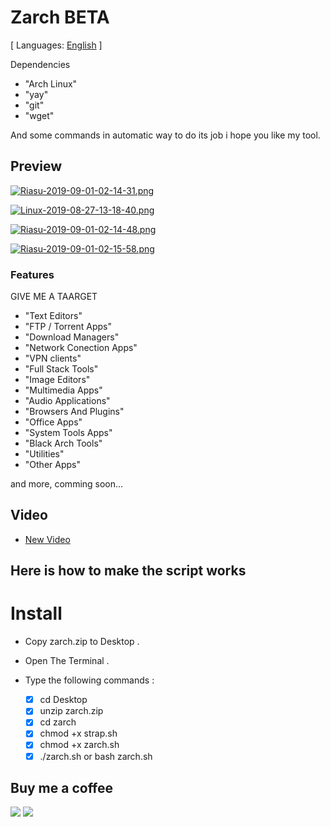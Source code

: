 # Zarch BETA

[ Languages: [English](README.md) ]

Dependencies

* "Arch Linux"
* "yay"
* "git"
* "wget"

And some commands in automatic way to do its job i hope you like my tool.

## Preview
[![Riasu-2019-09-01-02-14-31.png](https://i.postimg.cc/Prq7bwjw/Riasu-2019-09-01-02-14-31.png)](https://postimg.cc/dDznwDDs)

[![Linux-2019-08-27-13-18-40.png](https://i.postimg.cc/g28H3znh/Linux-2019-08-27-13-18-40.png)](https://postimg.cc/jDqfbr6q)

[![Riasu-2019-09-01-02-14-48.png](https://i.postimg.cc/C5xc4WWg/Riasu-2019-09-01-02-14-48.png)](https://postimg.cc/ft17zgz2)

[![Riasu-2019-09-01-02-15-58.png](https://i.postimg.cc/cCkXkFS8/Riasu-2019-09-01-02-15-58.png)](https://postimg.cc/n974CYMH)

### Features

GIVE ME A TAARGET

* "Text Editors"
* "FTP / Torrent Apps"
* "Download Managers"
* "Network Conection Apps"
* "VPN clients"
* "Full Stack Tools"
* "Image Editors"
* "Multimedia Apps"
* "Audio Applications"
* "Browsers And Plugins"
* "Office Apps"
* "System Tools Apps"
* "Black Arch Tools"
* "Utilities"
* "Other Apps"

and more, comming soon...

## Video

* [New Video]()

## Here is how to make the script works

# Install

* Copy zarch.zip to Desktop .
* Open The Terminal .
* Type the following commands :

    - [X] cd Desktop
    - [X] unzip zarch.zip
    - [X] cd zarch
    - [X] chmod +x strap.sh
    - [X] chmod +x zarch.sh
    - [X] ./zarch.sh  or  bash zarch.sh

## Buy me a coffee
<a href="https://www.paypal.me/zatiel"><img src="https://img.shields.io/badge/don-paypal-blue"></a> <a href="https://www.patreon.com/zatiel"><img src="https://img.shields.io/badge/don-patreon-ff69b4"> 

